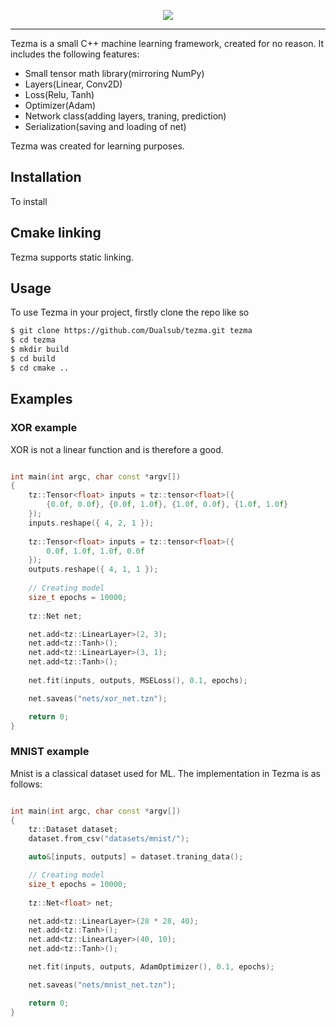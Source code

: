 <p align="center">
  <img src="https://raw.githubusercontent.com/geohot/tinygrad/master/docs/logo.png">
</p>

--------------------------------------------------------------------

Tezma is a small C++ machine learning framework, created for no reason. It includes the following features:
- Small tensor math library(mirroring NumPy)
- Layers(Linear, Conv2D)
- Loss(Relu, Tanh)
- Optimizer(Adam)
- Network class(adding layers, traning, prediction)
- Serialization(saving and loading of net)

Tezma was created for learning purposes.

## Installation

To install


## Cmake linking

Tezma supports static linking.

## Usage

To use Tezma in your project, firstly clone the repo like so

```bash
$ git clone https://github.com/Dualsub/tezma.git tezma
$ cd tezma
$ mkdir build
$ cd build
$ cd cmake ..
```

## Examples

### XOR example
XOR is not a linear function and is therefore a good.

```cpp

int main(int argc, char const *argv[])
{
    tz::Tensor<float> inputs = tz::tensor<float>({
        {0.0f, 0.0f}, {0.0f, 1.0f}, {1.0f, 0.0f}, {1.0f, 1.0f}
    });
    inputs.reshape({ 4, 2, 1 });
    
    tz::Tensor<float> inputs = tz::tensor<float>({
        0.0f, 1.0f, 1.0f, 0.0f
    });
    outputs.reshape({ 4, 1, 1 });
    
    // Creating model
    size_t epochs = 10000;
    
    tz::Net net;

    net.add<tz::LinearLayer>(2, 3);
    net.add<tz::Tanh>();
    net.add<tz::LinearLayer>(3, 1);
    net.add<tz::Tanh>();
    
    net.fit(inputs, outputs, MSELoss(), 0.1, epochs);

    net.saveas("nets/xor_net.tzn");

    return 0;
}
```

### MNIST example

Mnist is a classical dataset used for ML. The implementation in Tezma is as follows:

```cpp

int main(int argc, char const *argv[])
{
    tz::Dataset dataset;
    dataset.from_csv("datasets/mnist/");

    auto&[inputs, outputs] = dataset.traning_data();

    // Creating model
    size_t epochs = 10000;
    
    tz::Net<float> net;

    net.add<tz::LinearLayer>(28 * 28, 40);
    net.add<tz::Tanh>();
    net.add<tz::LinearLayer>(40, 10);
    net.add<tz::Tanh>();

    net.fit(inputs, outputs, AdamOptimizer(), 0.1, epochs);

    net.saveas("nets/mnist_net.tzn");

    return 0;
}
```
